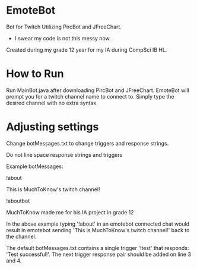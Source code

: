 # EmoteBot
Bot for Twitch Utilizing PircBot and JFreeChart.

* I swear my code is not this messy now.

Created during my grade 12 year for my IA during CompSci IB HL.


# How to Run
Run MainBot.java after downloading PircBot and JFreeChart.  EmoteBot will prompt you for a twitch channel name to connect to.  Simply type the desired channel with no extra syntax.  

# Adjusting settings
Change botMessages.txt to change triggers and response strings.

Do not line space response strings and triggers

Example botMessages:

!about

This is MuchToKnow's twitch channel!

!aboutbot

MuchToKnow made me for his IA project in grade 12


In the above example typing '!about' in an emotebot connected chat would result in emotebot sending 'This is MuchToKnow's twitch channel!' back to the channel.

The default botMessages.txt contains a single trigger '!test' that responds: 'Test successful!'.  The next trigger response pair should be added on line 3 and 4.
